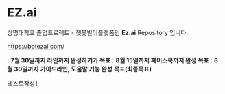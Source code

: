 # EZ.ai
상명대학교 졸업프로젝트 - 챗봇빌더플랫폼인 **Ez.ai** Repository 입니다.

https://botezai.com/

: **7월 30일까지 라인까지 완성하기가 목표**
: **8월 15일까지 페이스북까지 완성 목표**
: **8월 30일까지 가이드라인, 도움말 기능 완성 목표(최종목표)**

테스트작성1
